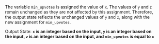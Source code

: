 The variable `min_upvotes` is assigned the value of `x`. The values of `y` and `z` remain unchanged as they are not affected by this assignment. Therefore, the output state reflects the unchanged values of `y` and `z`, along with the new assignment for `min_upvotes`.

Output State: **`x` is an integer based on the input, `y` is an integer based on the input, `z` is an integer based on the input, and `min_upvotes` is equal to `x`**